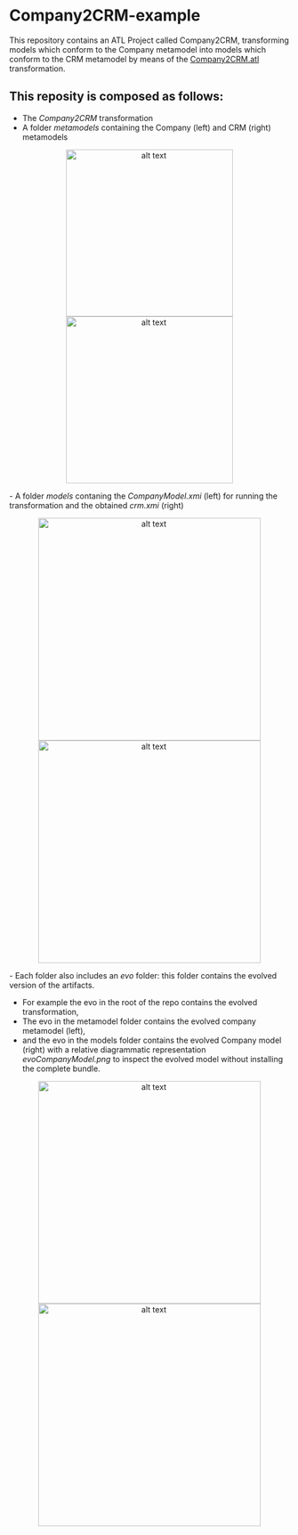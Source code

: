 # Company2CRM-example
This repository contains an ATL Project called Company2CRM,  transforming models which conform to the Company metamodel into models which conform to the CRM metamodel by means of the [Company2CRM.atl](https://github.com/gssi/Company2CRM-example/blob/master/Company2CRM.atl) transformation. 
## This reposity is composed as follows:
- The *Company2CRM* transformation
- A folder *metamodels* containing the Company (left) and CRM (right) metamodels
<p align="center">
<img src="https://github.com/gssi/Company2CRM-example/blob/master/metamodels/CompanyMM.png" alt="alt text" width="300px">
<img src="https://github.com/gssi/Company2CRM-example/blob/master/metamodels/crmMM.png" alt="alt text" width="300px">
</p>
- A folder <i>models</i> contaning the <i>CompanyModel.xmi</i> (left) for running the transformation and the obtained <i>crm.xmi</i> (right)
<p align="center">
<img src="https://github.com/gssi/Company2CRM-example/blob/master/models/companyModel.png" alt="alt text" width="400px">
<img src="https://github.com/gssi/Company2CRM-example/blob/master/models/crm-xmi.png" alt="alt text" width="400px"></p>
- Each folder also includes an <i>evo</i> folder: this folder contains the evolved version of the artifacts.
   
- For example the evo in the root of the repo contains the evolved transformation, 
- The evo in the metamodel folder contains the evolved company metamodel (left), 
- and the evo in the models folder contains the evolved Company model (right) with a relative diagrammatic representation <i>evoCompanyModel.png</i> to inspect the evolved model without installing the complete bundle.

<p align="center">
<img src="https://github.com/gssi/Company2CRM-example/blob/master/metamodels/evo/company2MM.png" alt="alt text" width="400px">
<img src="https://github.com/gssi/Company2CRM-example/blob/master/models/evo/evoCompanyModel.png" alt="alt text" width="400px"></p>
